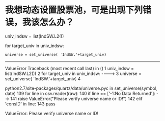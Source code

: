 # 我想动态设置股票池，可是出现下列错误，我该怎么办？


univ_indsw = list(IndSW.L2())

for target_univ in univ_indsw:

    universe = set_universe( 'IndSW.'+target_univ)

---------------------------------------------------------------------------
ValueError                                Traceback (most recent call last)
<mercury-input-28-02f782dc39fe> in <module>()
      1 univ_indsw = list(IndSW.L2())
      2 for target_univ in univ_indsw:
----> 3     universe = set_universe( 'IndSW.'+target_univ)
      4 

python2.7/site-packages/quartz/data/universe.pyc in set_universe(symbol, date)
    139         for line in csv.reader(raw):
    140             if line == ['-1:No Data Returned']:
--> 141                 raise ValueError("Please verify universe name or ID!")
    142             elif 'consID' in line:
    143                 pass

ValueError: Please verify universe name or ID!